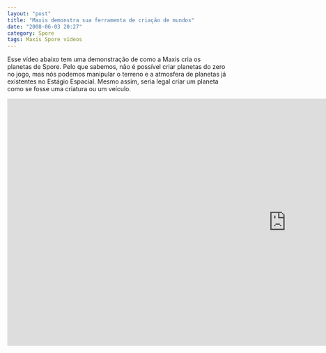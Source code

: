```yaml
---
layout: "post"
title: "Maxis demonstra sua ferramenta de criação de mundos"
date: "2008-06-03 20:27"
category: Spore
tags: Maxis Spore vídeos
---
```


Esse vídeo abaixo tem uma demonstração de como a Maxis cria os planetas de Spore. Pelo que sabemos, não é possível criar planetas do zero no jogo, mas nós podemos manipular o terreno e a atmosfera de planetas já existentes no Estágio Espacial. Mesmo assim, seria legal criar um planeta como se fosse uma criatura ou um veículo.

<iframe width="1280" height="568" src="https://www.youtube.com/embed/duzHn3n6ZUs" frameborder="0" allow="accelerometer; autoplay; encrypted-media; gyroscope; picture-in-picture" allowfullscreen></iframe>
